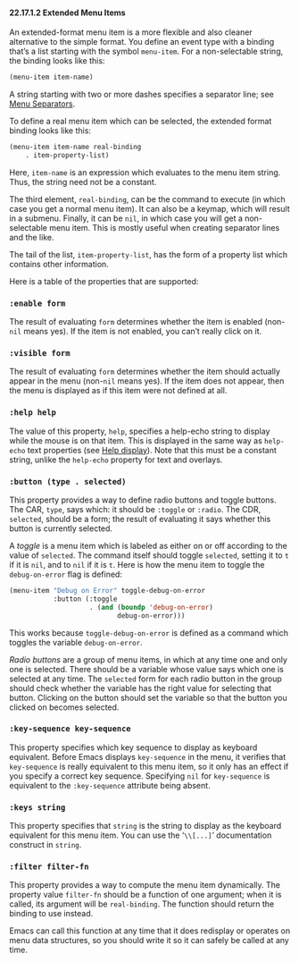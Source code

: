 

#### 22.17.1.2 Extended Menu Items

An extended-format menu item is a more flexible and also cleaner alternative to the simple format. You define an event type with a binding that’s a list starting with the symbol `menu-item`. For a non-selectable string, the binding looks like this:

```lisp
(menu-item item-name)
```

A string starting with two or more dashes specifies a separator line; see [Menu Separators](Menu-Separators.html).

To define a real menu item which can be selected, the extended format binding looks like this:

```lisp
(menu-item item-name real-binding
    . item-property-list)
```

Here, `item-name` is an expression which evaluates to the menu item string. Thus, the string need not be a constant.

The third element, `real-binding`, can be the command to execute (in which case you get a normal menu item). It can also be a keymap, which will result in a submenu. Finally, it can be `nil`, in which case you will get a non-selectable menu item. This is mostly useful when creating separator lines and the like.

The tail of the list, `item-property-list`, has the form of a property list which contains other information.

Here is a table of the properties that are supported:

### `:enable form`

The result of evaluating `form` determines whether the item is enabled (non-`nil` means yes). If the item is not enabled, you can’t really click on it.

### `:visible form`

The result of evaluating `form` determines whether the item should actually appear in the menu (non-`nil` means yes). If the item does not appear, then the menu is displayed as if this item were not defined at all.

### `:help help`

The value of this property, `help`, specifies a help-echo string to display while the mouse is on that item. This is displayed in the same way as `help-echo` text properties (see [Help display](Special-Properties.html#Help-display)). Note that this must be a constant string, unlike the `help-echo` property for text and overlays.

### `:button (type . selected)`

This property provides a way to define radio buttons and toggle buttons. The CAR, `type`, says which: it should be `:toggle` or `:radio`. The CDR, `selected`, should be a form; the result of evaluating it says whether this button is currently selected.

A *toggle* is a menu item which is labeled as either on or off according to the value of `selected`. The command itself should toggle `selected`, setting it to `t` if it is `nil`, and to `nil` if it is `t`. Here is how the menu item to toggle the `debug-on-error` flag is defined:

```lisp
(menu-item "Debug on Error" toggle-debug-on-error
           :button (:toggle
                    . (and (boundp 'debug-on-error)
                           debug-on-error)))
```

This works because `toggle-debug-on-error` is defined as a command which toggles the variable `debug-on-error`.

*Radio buttons* are a group of menu items, in which at any time one and only one is selected. There should be a variable whose value says which one is selected at any time. The `selected` form for each radio button in the group should check whether the variable has the right value for selecting that button. Clicking on the button should set the variable so that the button you clicked on becomes selected.

### `:key-sequence key-sequence`

This property specifies which key sequence to display as keyboard equivalent. Before Emacs displays `key-sequence` in the menu, it verifies that `key-sequence` is really equivalent to this menu item, so it only has an effect if you specify a correct key sequence. Specifying `nil` for `key-sequence` is equivalent to the `:key-sequence` attribute being absent.

### `:keys string`

This property specifies that `string` is the string to display as the keyboard equivalent for this menu item. You can use the ‘`\\[...]`’ documentation construct in `string`.

### `:filter filter-fn`

This property provides a way to compute the menu item dynamically. The property value `filter-fn` should be a function of one argument; when it is called, its argument will be `real-binding`. The function should return the binding to use instead.

Emacs can call this function at any time that it does redisplay or operates on menu data structures, so you should write it so it can safely be called at any time.
